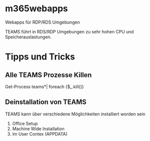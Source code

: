 # m365webapps
Webapps für RDP/RDS Umgebungen

TEAMS führt in RDS/RDP Umgebungen zu sehr hohen CPU und Speicherauslastungen.

# Tipps und Tricks  

## Alle TEAMS Prozesse Killen
Get-Process teams*| foreach {$_.kill()}  

## Deinstallation von TEAMS  
TEAMS kann über verschiedene Möglichkeiten installiert worden sein  
1. Office Setup   
2. Machine Wide Installation  
3. Im User Contex (APPDATA)  
